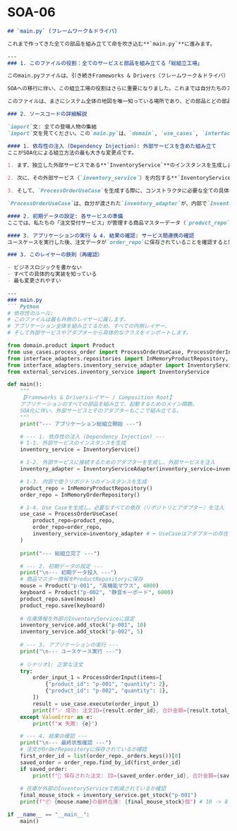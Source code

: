 # SOA-06

```markdown
## `main.py` (フレームワーク＆ドライバ)

これまで作ってきた全ての部品を組み立てて命を吹き込む**`main.py`**に進みます。

---
### 1. このファイルの役割：全てのサービスと部品を組み立てる「総組立工場」

このmain.pyファイルは、引き続きFrameworks & Drivers（フレームワーク＆ドライバ）レイヤーに属し、**Composition Root（コンポジションルート）**としての役割を担います。

SOAへの移行に伴い、この組立工場の役割はさらに重要になりました。これまでは自分たちのアプリケーション内部の部品だけを組み立てていましたが、今回は**「在庫管理サービス」という独立した外部の部品と、それを我々のシステムに接続するための「アダプター」**も扱う必要があります。

このファイルは、まさにシステム全体の地図を唯一知っている場所であり、どの部品とどの部品を、どのようにつなぎ合わせるかを決定する、最終的な責任者です。

### 2. ソースコードの詳細解説

`import`文: 全ての登場人物の集結
`import`文を見てください。この`main.py`は、`domain`, `use_cases`, `interface_adapters`といった全ての内部レイヤーに加え、`external_services`とそのアダプターもインポートしています。アプリケーションを構成する全ての具体的な登場人物を知っているのは、このファイルだけです。

#### 1. 依存性の注入 (Dependency Injection): 外部サービスを含めた組み立て
ここがSOA化による組立方法の最も大きな変更点です。

1. まず、独立した外部サービスである**`InventoryService`**のインスタンスを生成します。

2. 次に、その外部サービス（`inventory_service`）を内包する**`InventoryServiceAdapter`**を生成します。これで、外部サービスに接続するための「変換プラグ」が完成しました。

3. そして、`ProcessOrderUseCase`を生成する際に、コンストラクタに必要な全ての具体的な部品（2つのリポジトリと、在庫サービス用のアダプター）を注入します。

`ProcessOrderUseCase`は、自分が渡された`inventory_adapter`が、内部で`InventoryService`と通信しているという事実を一切知りません。ただ、それが`InventoryServicePort`という契約書を守っていることだけを信頼して動作します。

#### 2. 初期データの設定: 各サービスの準備
ここでは、私たちの「注文受付サービス」が管理する商品マスターデータ（`product_repo`）と、外部の「在庫管理サービス」が管理する在庫データ（`inventory_service`）の両方に、初期値を設定しています。それぞれのサービスが独立したデータを持っていることが明確に分かります。

#### 3. アプリケーションの実行 & 4. 結果の確認: サービス間連携の確認
ユースケースを実行した後、注文データが`order_repo`に保存されていることを確認すると同時に、`inventory_service`の在庫が正しく削減されているかも確認します。これにより、私たちのサービスが外部サービスと正しく連携し、システム全体としてビジネスが進行したことを検証できます。

### 3. このレイヤーの鉄則（再確認）

- ビジネスロジックを書かない
- すべての具体的な実装を知っている
- 最も変更されやすい

---
### main.py
``` Python
# 依存性のルール:
# このファイルは最も外側のレイヤーに属します。
# アプリケーション全体を組み立てるため、すべての内側レイヤー、
# そして外部サービスやアダプターから具体的なクラスをインポートします。

from domain.product import Product
from use_cases.process_order import ProcessOrderUseCase, ProcessOrderInput
from interface_adapters.repositories import InMemoryProductRepository, InMemoryOrderRepository
from interface_adapters.inventory_service_adapter import InventoryServiceAdapter
from external_services.inventory_service import InventoryService

def main():
    """
    【Frameworks & Driversレイヤー / Composition Root】
    アプリケーションのすべての部品を組み立て、起動するためのメイン関数。
    SOA化に伴い、外部サービスとそのアダプターもここで組み立てる。
    """
    print("--- アプリケーション総組立開始 ---")

    # --- 1. 依存性の注入 (Dependency Injection) ---
    # 1-1. 外部サービスのインスタンスを生成
    inventory_service = InventoryService()

    # 1-2. 外部サービスに接続するためのアダプターを生成し、外部サービスを注入
    inventory_adapter = InventoryServiceAdapter(inventory_service=inventory_service)

    # 1-3. 内部で使うリポジトリのインスタンスを生成
    product_repo = InMemoryProductRepository()
    order_repo = InMemoryOrderRepository()

    # 1-4. Use Caseを生成し、必要なすべての依存（リポジトリとアダプター）を注入
    use_case = ProcessOrderUseCase(
        product_repo=product_repo,
        order_repo=order_repo,
        inventory_service=inventory_adapter # ⬅️ UseCaseはアダプターの存在しか知らない
    )
    
    print("--- 総組立完了 ---")

    # --- 2. 初期データの設定 ---
    print("\n--- 初期データ投入 ---")
    # 商品マスター情報をProductRepositoryに保存
    mouse = Product("p-001", "高機能マウス", 4000)
    keyboard = Product("p-002", "静音キーボード", 6000)
    product_repo.save(mouse)
    product_repo.save(keyboard)
    
    # 在庫情報を外部のInventoryServiceに設定
    inventory_service.add_stock("p-001", 10)
    inventory_service.add_stock("p-002", 5)
    
    # --- 3. アプリケーションの実行 ---
    print("\n--- ユースケース実行 ---")
    
    # シナリオ1: 正常な注文
    try:
        order_input_1 = ProcessOrderInput(items=[
            {"product_id": "p-001", "quantity": 2},
            {"product_id": "p-002", "quantity": 1},
        ])
        result = use_case.execute(order_input_1)
        print(f"✅ 成功: 注文ID={result.order_id}, 合計金額={result.total_price}円")
    except ValueError as e:
        print(f"❌ 失敗: {e}")

    # --- 4. 結果の確認 ---
    print("\n--- 最終状態確認 ---")
    # 注文がOrderRepositoryに保存されているか確認
    first_order_id = list(order_repo._orders.keys())[0]
    saved_order = order_repo.find_by_id(first_order_id)
    if saved_order:
        print(f"📝 保存された注文: ID={saved_order.order_id}, 合計金額={saved_order.total_price}円")
    
    # 在庫が外部のInventoryServiceで削減されているか確認
    final_mouse_stock = inventory_service.get_stock("p-001")
    print(f"📦 {mouse.name}の最終在庫: {final_mouse_stock}個") # 10 -> 8 になっているはず

if __name__ == "__main__":
    main()
```

```